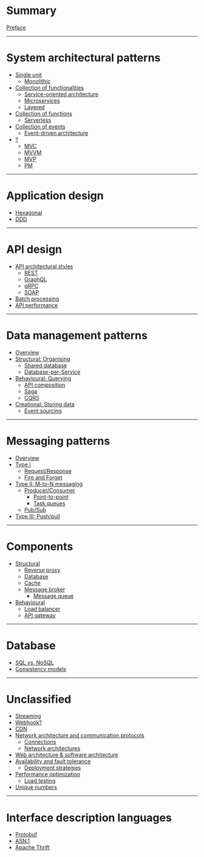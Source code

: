 # Summary

[Preface](./preface.md)

---

# System architectural patterns

- [Single unit]()
  - [Monolithic]()
- [Collection of functionalities]()
  - [Service-oriented architecture]()
  - [Microservices]()
  - [Layered]()
- [Collection of functions]()
  - [Serverless]()
- [Collection of events]()
  - [Event-driven architecture](./patterns/event-driven-architecture.md)
- [?]()
  - [MVC]()
  - [MVVM]()
  - [MVP]()
  - [PM]()

---

# Application design

- [Hexagonal]()
- [DDD](./ddd.md)

---

# API design

- [API architectural styles](./api-design/api-architectural-styles/index.md)
  - [REST](./api-design/api-architectural-styles/rest.md)
  - [GraphQL](./api-design/api-architectural-styles/graphql.md)
  - [gRPC](./api-design/api-architectural-styles/grpc.md)
  - [SOAP](./api-design/api-architectural-styles/soap.md)
- [Batch processing](./api-design/batch-processing.md)
- [API performance](./api-design/api-peformance.md)

---

# Data management patterns

- [Overview](./data-management-patterns/overview.md)
- [Structural: Organising]()
  - [Shared database](./data-management-patterns/shared-database.md)
  - [Database-per-Service](./data-management-patterns/database-per-service.md)
- [Behavioural: Querying]()
  - [API composition](./data-management-patterns/api-composition.md)
  - [Saga](./data-management-patterns/saga.md)
  - [CQRS](./data-management-patterns/cqrs.md)
- [Creational: Storing data]()
  - [Event sourcing](./data-management-patterns/event-sourcing.md)

---

# Messaging patterns

- [Overview](./messaging-patterns/overview.md)
- [Type I]()
  - [Request/Response](./messaging-patterns/request-response.md)
  - [Fire and Forget](./messaging-patterns/fire-and-forget.md)
- [Type II: M-to-N messaging]()
  - [Producer/Consumer](./messaging-patterns/producer-consumer.md)
    - [Point-to-point]()
    - [Task queues]()
  - [Pub/Sub](./messaging-patterns/pub-sub.md)
- [Type III: Push/pull]()

---

# Components

- [Structural]()
  - [Reverse proxy]()
  - [Database]()
  - [Cache]()
  - [Message broker](./services/message-broker.md)
    - [Message queue]()
- [Behavioural]()
  - [Load balancer](./components/load-balancer.md)
  - [API gateway]()

---

# Database

- [SQL vs. NoSQL](./sql-vs-nosql.md)
- [Consistency models](./consistency-models.md)

---

# Unclassified

- [Streaming](./streaming.md)
- [Webhook?]()
- [CDN](./cdn.md)
- [Network architecture and communication protocols]()
    - [Connections](./connections.md)
    - [Network architectures](./network-architectures.md)
- [Web architecture & software architecture](./web-architecture-and-software-architecture.md)
- [Availability and fault tolerance]()
    - [Deployment strategies](./deployment-strategies.md)
- [Performance optimization]()
    - [Load testing](./load-testing.md)
- [Unique numbers](./unique-numbers.md)

---

# Interface description languages

- [Protobuf](./protobuf.md)
- [ASN.1](./asn1.md)
- [Apache Thrift]()

